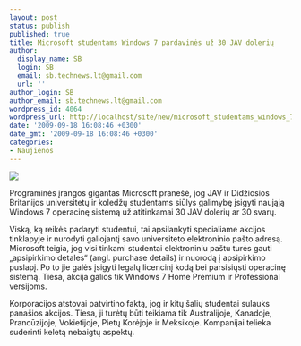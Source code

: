```yaml
---
layout: post
status: publish
published: true
title: Microsoft studentams Windows 7 pardavinės už 30 JAV dolerių
author:
  display_name: SB
  login: SB
  email: sb.technews.lt@gmail.com
  url: ''
author_login: SB
author_email: sb.technews.lt@gmail.com
wordpress_id: 4064
wordpress_url: http://localhost/site/new/microsoft_studentams_windows_7_pardavines_uz_30_jav_doleriu/
date: '2009-09-18 16:08:46 +0300'
date_gmt: '2009-09-18 16:08:46 +0300'
categories:
- Naujienos
---
```

<div class="imgright"><img src="http://t2.gstatic.com/images?q=tbn:hsyeQr0apqgCPM:http://www.maximumpc.com/files/u69/Windows_7_Boxes.png"  /></div>
<p>Programinės įrangos gigantas Microsoft pranešė, jog JAV ir Didžiosios Britanijos universitetų ir koledžų studentams siūlys galimybę įsigyti naująją Windows 7 operacinę sistemą už atitinkamai 30 JAV dolerių ar 30 svarų.</p>
<p>Viską, ką reikės padaryti studentui, tai apsilankyti specialiame akcijos tinklapyje ir nurodyti galiojantį savo universiteto elektroninio pašto adresą. Microsoft teigia, jog visi tinkami studentai elektroniniu paštu turės gauti „apsipirkimo detales“ (angl. purchase details) ir nuorodą į apsipirkimo puslapį. Po to jie galės įsigyti legalų licencinį kodą bei parsisiųsti operacinę sistemą. Tiesa, akcija galios tik Windows 7 Home Premium ir Professional versijoms.</p>
<p>Korporacijos atstovai patvirtino faktą, jog ir kitų šalių studentai sulauks panašios akcijos. Tiesa, ji turėtų būti teikiama tik Australijoje, Kanadoje, Prancūzijoje, Vokietijoje, Pietų Korėjoje ir Meksikoje. Kompanijai telieka suderinti keletą nebaigtų aspektų.<br /></p>
